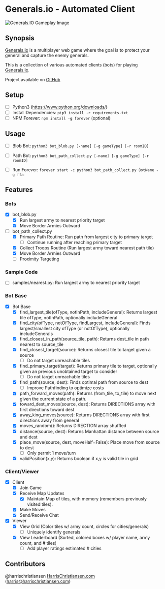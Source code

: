 # Generals.io - Automated Client

![Generals.IO Gameplay Image](http://files.harrischristiansen.com/0r0y0C1t2r26/generals.png "Generals.IO Gameplay Image")

## Synopsis

[Generals.io](http://generals.io) is a multiplayer web game where the goal is to protect your general and capture the enemy generals.  

This is a collection of various automated clients (bots) for playing [Generals.io](http://generals.io).  

Project available on [GitHub](https://github.com/harrischristiansen/generals-bot).  

## Setup

- [ ] Python3 (https://www.python.org/downloads/)
- [ ] Install Dependencies: `pip3 install -r requirements.txt`
- [ ] NPM Forever: `npm install -g forever` (optional)

## Usage

- [ ] Blob Bot: `python3 bot_blob.py [-name] [-g gameType] [-r roomID]`
- [ ] Path Bot: `python3 bot_path_collect.py [-name] [-g gameType] [-r roomID]`

- [ ] Run Forever: `forever start -c python3 bot_path_collect.py BotName -g ffa`

## Features

### Bots
- [X] bot_blob.py
	- [X] Run largest army to nearest priority target
	- [X] Move Border Armies Outward
- [ ] bot_path_collect.py
	- [X] Primary Path Routine: Run path from largest city to primary target
		- [ ] Continue running after reaching primary target
	- [X] Collect Troops Routine (Run largest army toward nearest path tile)
	- [X] Move Border Armies Outward
	- [ ] Proximity Targeting

### Sample Code
- [ ] samples/nearest.py: Run largest army to nearest priority target

### Bot Base
- [X] Bot Base
	- [X] find_largest_tile(ofType, notInPath, includeGeneral): Returns largest tile ofType, notInPath, optionally includeGeneral
	- [X] find_city(ofType, notOfType, findLargest, includeGeneral): Finds largest/smallest city ofType (or notOfType), optionally includeGenerals
	- [X] find_closest_in_path(source_tile, path): Returns dest_tile in path nearest to source_tile
	- [X] find_closest_target(source): Returns closest tile to target given a source
		- [ ] Do not target unreachable tiles
	- [X] find_primary_target(target): Returns primary tile to target, optionally given an previous unobtained target to consider
		- [ ] Do not target unreachable tiles
	- [X] find_path(source, dest): Finds optimal path from source to dest
		- [ ] Improve Pathfinding to optimize costs
	- [X] path_forward_moves(path): Returns (from_tile, to_tile) to move next given the current state of a path.
	- [X] toward_dest_moves(source, dest): Returns DIRECTIONS array with first directions toward dest
	- [X] away_king_moves(source): Returns DIRECTIONS array with first directions away from general
	- [X] moves_random(): Returns DIRECTION array shuffled
	- [X] distance(source, dest): Returns Manhattan distance between source and dest
	- [X] place_move(source, dest, moveHalf=False): Place move from source to dest
		- [ ] Only permit 1 move/turn
	- [X] validPosition(x,y): Returns boolean if x,y is valid tile in grid

### Client/Viewer
- [X] Client
	- [X] Join Game
	- [X] Receive Map Updates
		- [X] Maintain Map of tiles, with memory (remembers previously visited tiles).
	- [X] Make Moves
	- [X] Send/Receive Chat
- [X] Viewer
	- [X] View Grid (Color tiles w/ army count, circles for cities/generals)
		- [ ] Uniquely identify generals
	- [X] View Leaderboard (Sorted, colored boxes w/ player name, army count, and # tiles)
		- [ ] Add player ratings estimated # cities

## Contributors

@harrischristiansen [HarrisChristiansen.com](http://www.harrischristiansen.com) (harris@harrischristiansen.com)  
